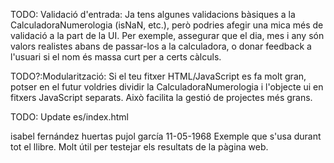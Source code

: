 TODO: Validació d'entrada: Ja tens algunes validacions bàsiques a la CalculadoraNumerologia (isNaN, etc.), però podries afegir una mica més de validació a la part de la UI. Per exemple, assegurar que el dia, mes i any són valors realistes abans de passar-los a la calculadora, o donar feedback a l'usuari si el nom és massa curt per a certs càlculs.

TODO?:Modularització: Si el teu fitxer HTML/JavaScript es fa molt gran, potser en el futur voldries dividir la CalculadoraNumerologia i l'objecte ui en fitxers JavaScript separats. Això facilita la gestió de projectes més grans.

TODO: Update es/index.html



isabel fernández huertas pujol garcía 
11-05-1968
Exemple que s'usa durant tot el llibre.
Molt útil per testejar els resultats de la pàgina web.
